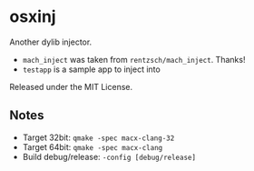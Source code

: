 osxinj
======

Another dylib injector.

- `mach_inject` was taken from `rentzsch/mach_inject`. Thanks!
- `testapp` is a sample app to inject into

Released under the MIT License.



Notes
-----

- Target 32bit: `qmake -spec macx-clang-32`
- Target 64bit: `qmake -spec macx-clang`
- Build debug/release: `-config [debug/release]`
